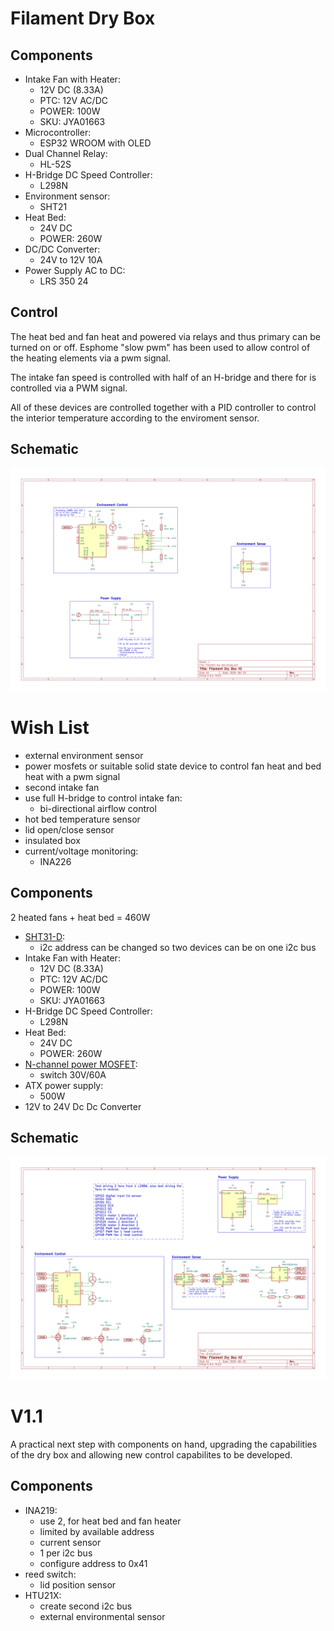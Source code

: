 # Filament Dry Box

## Components

- Intake Fan with Heater:
    - 12V DC (8.33A)
    - PTC: 12V AC/DC
    - POWER: 100W
    - SKU: JYA01663
- Microcontroller:
    - ESP32 WROOM with OLED
- Dual Channel Relay:
    - HL-52S
- H-Bridge DC Speed Controller:
    - L298N
- Environment sensor:
    - SHT21 
- Heat Bed:
    - 24V DC
    - POWER: 260W
- DC/DC Converter:
    - 24V to 12V 10A
- Power Supply AC to DC:
    - LRS 350 24

## Control


The heat bed and fan heat and powered via relays and thus primary can be turned on or off.
Esphome "slow pwm" has been used to allow control of the heating elements via a pwm signal.

The intake fan speed is controlled with half of an H-bridge and there for is controlled via a PWM signal.

All of these devices are controlled together with a PID controller to control the interior temperature according to the enviroment sensor.

## Schematic

<img src="schematic/v1.svg" alt="filament dry box v1 schematic"/>

# Wish List

- external environment sensor
- power mosfets or suitable solid state device to control fan heat and bed heat with a pwm signal
- second intake fan
- use full H-bridge to control intake fan:
    - bi-directional airflow control
- hot bed temperature sensor
- lid open/close sensor
- insulated box
- current/voltage monitoring:
    - INA226

## Components

2 heated fans + heat bed = 460W

- [SHT31-D](https://www.adafruit.com/product/2857):
    - i2c address can be changed so two devices can be on one i2c bus
- Intake Fan with Heater:
    - 12V DC (8.33A)
    - PTC: 12V AC/DC
    - POWER: 100W
    - SKU: JYA01663
- H-Bridge DC Speed Controller:
    - L298N
- Heat Bed:
    - 24V DC
    - POWER: 260W
- [N-channel power MOSFET](https://www.adafruit.com/product/355):
    - switch 30V/60A
- ATX power supply:
    - 500W
- 12V to 24V Dc Dc Converter

## Schematic

<img src="schematic/v2.svg" alt="filament dry box v2 schematic"/>


# V1.1

A practical next step with components on hand, upgrading the capabilities of the dry box and allowing new control capabilites to be developed.

## Components

- INA219:
    - use 2, for heat bed and fan heater
    - limited by available address
    - current sensor
    - 1 per i2c bus
    - configure address to 0x41
- reed switch:
    - lid position sensor
- HTU21X:
    - create second i2c bus
    - external environmental sensor
